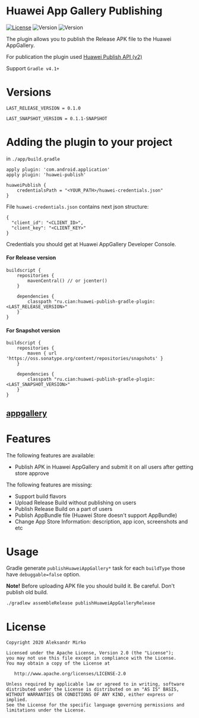 # Huawei App Gallery Publishing

[![License](https://img.shields.io/github/license/srs/gradle-node-plugin.svg)](http://www.apache.org/licenses/LICENSE-2.0.html)
![Version](https://img.shields.io/badge/Version-0.1.0-green.svg)
![Version](https://img.shields.io/badge/Version-0.1.1_snapshot-yellow.svg)

The plugin allows you to publish the Release APK file to the Huawei AppGallery.

For publication the plugin used [Huawei Publish API (v2)](https://developer.huawei.com/consumer/en/service/hms/catalog/AGCConnectAPI.html)

Support `Gradle v4.1+` 

# Versions

```
LAST_RELEASE_VERSION = 0.1.0
```
```
LAST_SNAPSHOT_VERSION = 0.1.1-SNAPSHOT
```
# Adding the plugin to your project

in `./app/build.gradle`

```
apply plugin: 'com.android.application'
apply plugin: 'huawei-publish'

huaweiPublish {
    credentialsPath = "<YOUR_PATH>/huawei-credentials.json"
}
```  

File `huawei-credentials.json` contains next json structure:
```
{
  "client_id": "<CLIENT_ID>",
  "client_key": "<CLIENT_KEY>"
}
```
Credentials you should get at Huawei AppGallery Developer Console.  

#### For Release version 
```
buildscript {
    repositories {
        mavenCentral() // or jcenter()
    }

    dependencies {
        classpath "ru.cian:huawei-publish-gradle-plugin:<LAST_RELEASE_VERSION>"
    }
}
```
#### For Snapshot version 
```
buildscript {
    repositories {
        maven { url 'https://oss.sonatype.org/content/repositories/snapshots' }
    }

    dependencies {
        classpath "ru.cian:huawei-publish-gradle-plugin:<LAST_SNAPSHOT_VERSION>"
    }
}
```
## [appgallery](https://apkapp.gallery/)

# Features

The following features are available:

* Publish APK in Huawei AppGallery and submit it on all users after getting store approve 

The following features are missing:

* Support build flavors
* Upload Release Build without publishing on users 
* Publish Release Build on a part of users
* Publish AppBundle file (Huawei Store doesn't support AppBundle)
* Change App Store Information: description, app icon, screenshots and etc

# Usage 

Gradle generate `publishHuaweiAppGallery*` task for each `buildType` those have `debuggable=false` option.

**Note!** Before uploading APK file you should build it. Be careful. Don't publish old build. 
 
```
./gradlew assembleRelease publishHuaweiAppGalleryRelease
```

# License

```
Copyright 2020 Aleksandr Mirko

Licensed under the Apache License, Version 2.0 (the "License");
you may not use this file except in compliance with the License.
You may obtain a copy of the License at

   http://www.apache.org/licenses/LICENSE-2.0

Unless required by applicable law or agreed to in writing, software
distributed under the License is distributed on an "AS IS" BASIS,
WITHOUT WARRANTIES OR CONDITIONS OF ANY KIND, either express or implied.
See the License for the specific language governing permissions and
limitations under the License.
```
